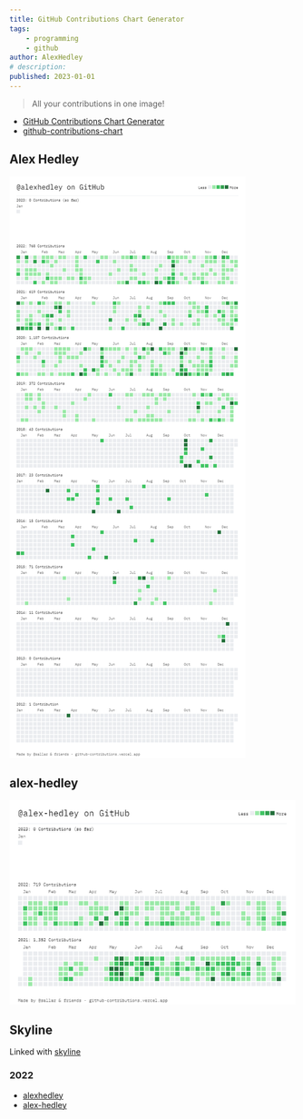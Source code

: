 ```yaml
---
title: GitHub Contributions Chart Generator
tags:
    - programming
    - github
author: AlexHedley
# description: 
published: 2023-01-01
---
```


> All your contributions in one image!

- [GitHub Contributions Chart Generator](https://github-contributions.vercel.app/)
- [github-contributions-chart](https://github.com/sallar/github-contributions-chart)

## Alex Hedley

![alexhedley](images/contributions-alexhedley.png "Contributions alexhedley")

## alex-hedley

![alex-hedley](images/contributions-alex-hedley.png "Contributions alex-hedley")

## Skyline

Linked with [skyline](https://skyline.github.com/)

### 2022

- [alexhedley](https://skyline.github.com/alexhedley/2022)
- [alex-hedley](https://skyline.github.com/alex-hedley/2022)
